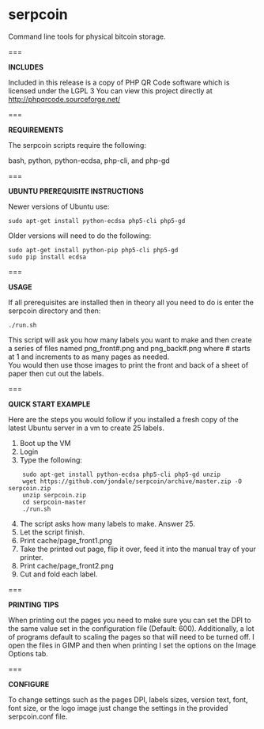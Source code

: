 serpcoin
===

Command line tools for physical bitcoin storage. 

===

__INCLUDES__

Included in this release is a copy of PHP QR Code software which is licensed under the LGPL 3
You can view this project directly at http://phpqrcode.sourceforge.net/

===

__REQUIREMENTS__

The serpcoin scripts require the following:
  
  bash, python, python-ecdsa, php-cli, and php-gd

===

__UBUNTU PREREQUISITE INSTRUCTIONS__
  
  Newer versions of Ubuntu use:

    sudo apt-get install python-ecdsa php5-cli php5-gd

  Older versions will need to do the following:
  
    sudo apt-get install python-pip php5-cli php5-gd
    sudo pip install ecdsa

===

__USAGE__

  If all prerequisites are installed then in theory all you need to 
  do is enter the serpcoin directory and then:

    ./run.sh

  This script will ask you how many labels you want to make and then 
  create a series of files named png_front#.png and png_back#.png 
  where # starts at 1 and increments to as many pages as needed.  
  You would then use those images to print the front and back of 
  a sheet of paper then cut out the labels.

===

__QUICK START EXAMPLE__

  Here are the steps you would follow if you installed a fresh copy of 
  the latest Ubuntu server in a vm to create 25 labels.

  1. Boot up the VM
  2. Login
  3. Type the following:

```
    sudo apt-get install python-ecdsa php5-cli php5-gd unzip
    wget https://github.com/jondale/serpcoin/archive/master.zip -O serpcoin.zip
    unzip serpcoin.zip
    cd serpcoin-master
    ./run.sh
````
  4. The script asks how many labels to make.  Answer 25.
  5. Let the script finish.
  6. Print cache/page_front1.png 
  7. Take the printed out page, flip it over, feed it into the manual tray of your printer.
  8. Print cache/page_front2.png
  9. Cut and fold each label.

===

__PRINTING TIPS__

When printing out the pages you need to make sure you can set the DPI to the same
value set in the configuration file (Default: 600).  Additionally, a lot of programs
default to scaling the pages so that will need to be turned off.  I open the files
in GIMP and then when printing I set the options on the Image Options tab.

===

__CONFIGURE__

To change settings such as the pages DPI, labels sizes, version text, font, font size, 
or the logo image just change the settings in the provided serpcoin.conf file.

